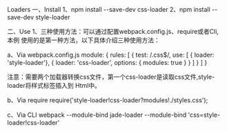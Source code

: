 Loaders
一、Install
1、npm install --save-dev css-loader
2、npm install --save-dev style-loader

二、Use
1、三种使用方法：可以通过配置webpack.config.js、require或者Cli,本例
使用的是第一种方法，以下具体介绍三种使用方法：

a、Via webpack.config.js
 module: {
    rules: [
      {
        test: /\.css$/,
        use: [
          { loader: 'style-loader'},
          {
            loader: 'css-loader',
            options: {
              modules: true
            }
          }
        ]
      }
    ]
  }
  
  注意：需要两个加载器转换css文件，第一个css-loader是读取css文件,style-loader将样式标签插入到 Html中。
  
  b、Via require
  require('style-loader!css-loader?modules!./styles.css');
  
  c、Via CLI
  webpack --module-bind jade-loader --module-bind 'css=style-loader!css-loader'
  